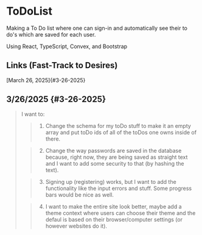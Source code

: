 # ToDoList

Making a To Do list where one can sign-in and automatically see their to do's which are saved for each user.

Using React, TypeScript, Convex, and Bootstrap

## Links (Fast-Track to Desires)

[March 26, 2025]{#3-26-2025}

## 3/26/2025 {#3-26-2025}

> I want to:
>
> > 1.  Change the schema for my toDo stuff to make it an empty array and put toDo ids of all of the toDos one owns inside of there.
>
> > 2.  Change the way passwords are saved in the database because, right now, they are being saved as straight text and I want to add some security to that (by hashing the text).
>
> > 3.  Signing up (registering) works, but I want to add the functionality like the input errors and stuff. Some progress bars would be nice as well.
>
> > 4.  I want to make the entire site look better, maybe add a theme context where users can choose their theme and the defaul is based on their browser/computer settings (or however websites do it).
